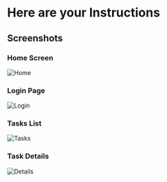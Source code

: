 # Here are your Instructions
## Screenshots

### Home Screen
![Home](assets/screenshots/home.png)

### Login Page
![Login](assets/screenshots/login.png)

### Tasks List
![Tasks](assets/screenshots/tasks-list.png)

### Task Details
![Details](assets/screenshots/details.png)
